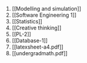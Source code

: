 1. [[Modelling and simulation]]
2. [[Software Engineering 1]]
3. [[Statistics]]
4. [[Creative thinking]]
5. [[PL-2]]
6. [[Database-1]]
7. [[latexsheet-a4.pdf]]
8. [[undergradmath.pdf]]